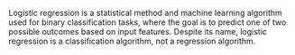 Logistic regression is a statistical method and machine learning algorithm used for binary classification tasks, where the goal is to predict one of two possible outcomes based on input features. Despite its name, logistic regression is a classification algorithm, not a regression algorithm.
